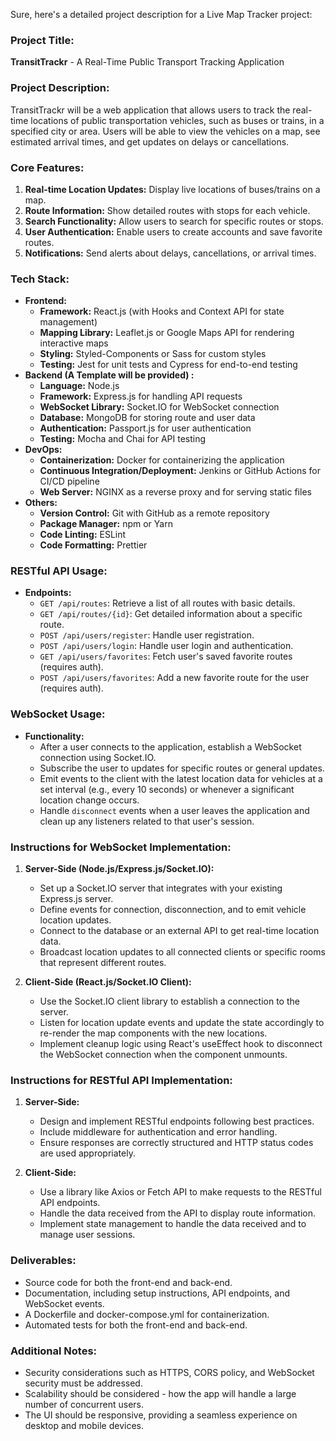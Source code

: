 Sure, here's a detailed project description for a Live Map Tracker project:

### Project Title: 
**TransitTrackr** - A Real-Time Public Transport Tracking Application

### Project Description:
TransitTrackr will be a web application that allows users to track the real-time locations of public transportation vehicles, such as buses or trains, in a specified city or area. Users will be able to view the vehicles on a map, see estimated arrival times, and get updates on delays or cancellations.

### Core Features:
1. **Real-time Location Updates:** Display live locations of buses/trains on a map.
2. **Route Information:** Show detailed routes with stops for each vehicle.
3. **Search Functionality:** Allow users to search for specific routes or stops.
4. **User Authentication:** Enable users to create accounts and save favorite routes.
5. **Notifications:** Send alerts about delays, cancellations, or arrival times.

### Tech Stack:
- **Frontend:**
  - **Framework:** React.js (with Hooks and Context API for state management)
  - **Mapping Library:** Leaflet.js or Google Maps API for rendering interactive maps
  - **Styling:** Styled-Components or Sass for custom styles
  - **Testing:** Jest for unit tests and Cypress for end-to-end testing
- **Backend (A Template will be provided) :**
  - **Language:** Node.js
  - **Framework:** Express.js for handling API requests
  - **WebSocket Library:** Socket.IO for WebSocket connection
  - **Database:** MongoDB for storing route and user data
  - **Authentication:** Passport.js for user authentication
  - **Testing:** Mocha and Chai for API testing
- **DevOps:**
  - **Containerization:** Docker for containerizing the application
  - **Continuous Integration/Deployment:** Jenkins or GitHub Actions for CI/CD pipeline
  - **Web Server:** NGINX as a reverse proxy and for serving static files
- **Others:**
  - **Version Control:** Git with GitHub as a remote repository
  - **Package Manager:** npm or Yarn
  - **Code Linting:** ESLint
  - **Code Formatting:** Prettier

### RESTful API Usage:
- **Endpoints:**
  - `GET /api/routes`: Retrieve a list of all routes with basic details.
  - `GET /api/routes/{id}`: Get detailed information about a specific route.
  - `POST /api/users/register`: Handle user registration.
  - `POST /api/users/login`: Handle user login and authentication.
  - `GET /api/users/favorites`: Fetch user's saved favorite routes (requires auth).
  - `POST /api/users/favorites`: Add a new favorite route for the user (requires auth).

### WebSocket Usage:
- **Functionality:**
  - After a user connects to the application, establish a WebSocket connection using Socket.IO.
  - Subscribe the user to updates for specific routes or general updates.
  - Emit events to the client with the latest location data for vehicles at a set interval (e.g., every 10 seconds) or whenever a significant location change occurs.
  - Handle `disconnect` events when a user leaves the application and clean up any listeners related to that user's session.

### Instructions for WebSocket Implementation:
1. **Server-Side (Node.js/Express.js/Socket.IO):**
   - Set up a Socket.IO server that integrates with your existing Express.js server.
   - Define events for connection, disconnection, and to emit vehicle location updates.
   - Connect to the database or an external API to get real-time location data.
   - Broadcast location updates to all connected clients or specific rooms that represent different routes.

2. **Client-Side (React.js/Socket.IO Client):**
   - Use the Socket.IO client library to establish a connection to the server.
   - Listen for location update events and update the state accordingly to re-render the map components with the new locations.
   - Implement cleanup logic using React's useEffect hook to disconnect the WebSocket connection when the component unmounts.

### Instructions for RESTful API Implementation:
1. **Server-Side:**
   - Design and implement RESTful endpoints following best practices.
   - Include middleware for authentication and error handling.
   - Ensure responses are correctly structured and HTTP status codes are used appropriately.

2. **Client-Side:**
   - Use a library like Axios or Fetch API to make requests to the RESTful API endpoints.
   - Handle the data received from the API to display route information.
   - Implement state management to handle the data received and to manage user sessions.

### Deliverables:
- Source code for both the front-end and back-end.
- Documentation, including setup instructions, API endpoints, and WebSocket events.
- A Dockerfile and docker-compose.yml for containerization.
- Automated tests for both the front-end and back-end.

### Additional Notes:
- Security considerations such as HTTPS, CORS policy, and WebSocket security must be addressed.
- Scalability should be considered - how the app will handle a large number of concurrent users.
- The UI should be responsive, providing a seamless experience on desktop and mobile devices.
